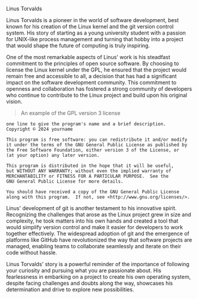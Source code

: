 Linus Torvalds

Linus Torvalds is a pioneer in the world of software development, best known for his creation of the Linux kernel and the git version control system. His story of starting as a young university student with a passion for UNIX-like process management and turning that hobby into a project that would shape the future of computing is truly inspiring.

One of the most remarkable aspects of Linus' work is his steadfast commitment to the principles of open source software. By choosing to license the Linux kernel under the GPL, he ensured that the project would remain free and accessible to all, a decision that has had a significant impact on the software development community. This commitment to openness and collaboration has fostered a strong community of developers who continue to contribute to the Linux project and build upon his original vision.

> An example of the GPL version 3 license
```
one line to give the program's name and a brief description.
Copyright © 2024 yourname

This program is free software: you can redistribute it and/or modify
it under the terms of the GNU General Public License as published by
the Free Software Foundation, either version 3 of the License, or
(at your option) any later version.

This program is distributed in the hope that it will be useful,
but WITHOUT ANY WARRANTY; without even the implied warranty of
MERCHANTABILITY or FITNESS FOR A PARTICULAR PURPOSE.  See the
GNU General Public License for more details.

You should have received a copy of the GNU General Public License
along with this program.  If not, see <http://www.gnu.org/licenses/>.

```
Linus' development of git is another testament to his innovative spirit. Recognizing the challenges that arose as the Linux project grew in size and complexity, he took matters into his own hands and created a tool that would simplify version control and make it easier for developers to work together effectively. The widespread adoption of git and the emergence of platforms like GitHub have revolutionized the way that software projects are managed, enabling teams to collaborate seamlessly and iterate on their code without hassle.

Linus Torvalds' story is a powerful reminder of the importance of following your curiosity and pursuing what you are passionate about. His fearlessness in embarking on a project to create his own operating system, despite facing challenges and doubts along the way, showcases his determination and drive to explore new possibilities.

